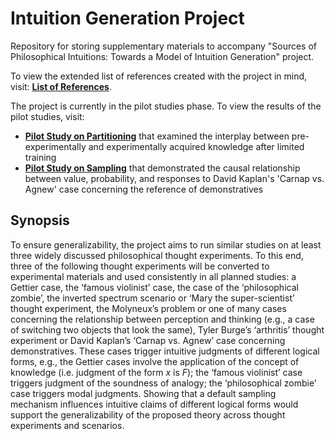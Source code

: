 # Intuition Generation Project
Repository for storing supplementary materials to accompany "Sources of Philosophical Intuitions: Towards a Model of Intuition Generation" project.

To view the extended list of references created with the project in mind, visit: [**List of References**](https://github.com/DominikDziedzic/IntuitionGenerationProject/blob/main/List%20of%20References%20-%20Towards%20a%20Model%20of%20Intuition%20Generation.pdf).

The project is currently in the pilot studies phase. To view the results of the pilot studies, visit:
- [**Pilot Study on Partitioning**](https://github.com/DominikDziedzic/PilotStudyPartitioning) that examined the interplay between pre-experimentally and experimentally acquired knowledge after limited training
- [**Pilot Study on Sampling**](https://github.com/DominikDziedzic/PilotStudySampling) that demonstrated the causal relationship between value, probability, and responses to David Kaplan's 'Carnap vs. Agnew' case concerning the reference of demonstratives

## Synopsis

To ensure generalizability, the project aims to run similar studies on at least three widely discussed philosophical thought experiments. To this end, three of the following thought experiments will be converted to experimental materials and used consistently in all planned studies: a Gettier case, the ‘famous violinist’ case, the case of the ‘philosophical zombie’, the inverted spectrum scenario or ‘Mary the super-scientist’ thought experiment, the Molyneux’s problem or one of many cases concerning the relationship between perception and thinking (e.g., a case of switching two objects that look the same), Tyler Burge’s ‘arthritis’ thought experiment or David Kaplan’s ‘Carnap vs. Agnew’ case concerning demonstratives. These cases trigger intuitive judgments of different logical forms, e.g., the Gettier cases involve the application of the concept of knowledge (i.e. judgment of the form _x_ is _F_); the ‘famous violinist’ case triggers judgment of the soundness of analogy; the ‘philosophical zombie’ case triggers modal judgments. Showing that a default sampling mechanism influences intuitive claims of different logical forms would support the generalizability of the proposed theory across thought experiments and scenarios.
